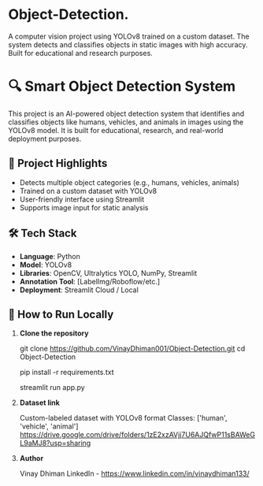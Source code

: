 # Object-Detection.
A computer vision project using YOLOv8 trained on a custom dataset. The system detects and classifies objects in static images with high accuracy. Built for educational and research purposes.

# 🔍 Smart Object Detection System

This project is an AI-powered object detection system that identifies and classifies objects like humans, vehicles, and animals in images using the YOLOv8 model. It is built for educational, research, and real-world deployment purposes.

## 📌 Project Highlights

- Detects multiple object categories (e.g., humans, vehicles, animals)
- Trained on a custom dataset with YOLOv8
- User-friendly interface using Streamlit
- Supports image input for static analysis

## 🛠️ Tech Stack

- **Language**: Python  
- **Model**: YOLOv8  
- **Libraries**: OpenCV, Ultralytics YOLO, NumPy, Streamlit  
- **Annotation Tool**: [LabelImg/Roboflow/etc.]  
- **Deployment**: Streamlit Cloud / Local

## 🚀 How to Run Locally

1. **Clone the repository**
 
   git clone https://github.com/VinayDhiman001/Object-Detection.git
   cd Object-Detection

   pip install -r requirements.txt

   streamlit run app.py

2. **Dataset link**
   
    Custom-labeled dataset with YOLOv8 format
    Classes: ['human', 'vehicle', 'animal']
    https://drive.google.com/drive/folders/1zE2xzAVjj7U6AJQfwP11sBAWeGL9aMJ8?usp=sharing

 3. **Author**
    
    Vinay Dhiman
    LinkedIn - https://www.linkedin.com/in/vinaydhiman133/

